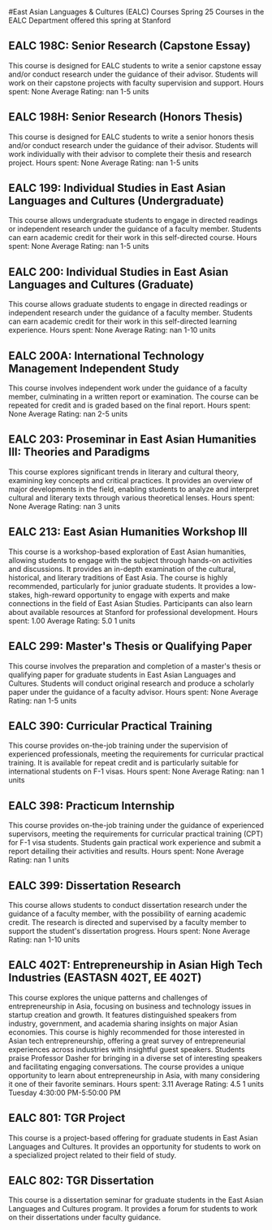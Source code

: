#East Asian Languages & Cultures (EALC) Courses Spring 25
Courses in the EALC Department offered this spring at Stanford
## EALC 198C: Senior Research (Capstone Essay)
This course is designed for EALC students to write a senior capstone essay and/or conduct research under the guidance of their advisor. Students will work on their capstone projects with faculty supervision and support.
Hours spent: None
Average Rating: nan
1-5 units
## EALC 198H: Senior Research (Honors Thesis)
This course is designed for EALC students to write a senior honors thesis and/or conduct research under the guidance of their advisor. Students will work individually with their advisor to complete their thesis and research project.
Hours spent: None
Average Rating: nan
1-5 units
## EALC 199: Individual Studies in East Asian Languages and Cultures (Undergraduate)
This course allows undergraduate students to engage in directed readings or independent research under the guidance of a faculty member. Students can earn academic credit for their work in this self-directed course.
Hours spent: None
Average Rating: nan
1-5 units
## EALC 200: Individual Studies in East Asian Languages and Cultures (Graduate)
This course allows graduate students to engage in directed readings or independent research under the guidance of a faculty member. Students can earn academic credit for their work in this self-directed learning experience.
Hours spent: None
Average Rating: nan
1-10 units
## EALC 200A: International Technology Management Independent Study
This course involves independent work under the guidance of a faculty member, culminating in a written report or examination. The course can be repeated for credit and is graded based on the final report.
Hours spent: None
Average Rating: nan
2-5 units
## EALC 203: Proseminar in East Asian Humanities III: Theories and Paradigms
This course explores significant trends in literary and cultural theory, examining key concepts and critical practices. It provides an overview of major developments in the field, enabling students to analyze and interpret cultural and literary texts through various theoretical lenses.
Hours spent: None
Average Rating: nan
3 units
## EALC 213: East Asian Humanities Workshop III
This course is a workshop-based exploration of East Asian humanities, allowing students to engage with the subject through hands-on activities and discussions. It provides an in-depth examination of the cultural, historical, and literary traditions of East Asia.
The course is highly recommended, particularly for junior graduate students. It provides a low-stakes, high-reward opportunity to engage with experts and make connections in the field of East Asian Studies. Participants can also learn about available resources at Stanford for professional development.
Hours spent: 1.00
Average Rating: 5.0
1 units
## EALC 299: Master's Thesis or Qualifying Paper
This course involves the preparation and completion of a master's thesis or qualifying paper for graduate students in East Asian Languages and Cultures. Students will conduct original research and produce a scholarly paper under the guidance of a faculty advisor.
Hours spent: None
Average Rating: nan
1-5 units
## EALC 390: Curricular Practical Training
This course provides on-the-job training under the supervision of experienced professionals, meeting the requirements for curricular practical training. It is available for repeat credit and is particularly suitable for international students on F-1 visas.
Hours spent: None
Average Rating: nan
1 units
## EALC 398: Practicum Internship
This course provides on-the-job training under the guidance of experienced supervisors, meeting the requirements for curricular practical training (CPT) for F-1 visa students. Students gain practical work experience and submit a report detailing their activities and results.
Hours spent: None
Average Rating: nan
1 units
## EALC 399: Dissertation Research
This course allows students to conduct dissertation research under the guidance of a faculty member, with the possibility of earning academic credit. The research is directed and supervised by a faculty member to support the student's dissertation progress.
Hours spent: None
Average Rating: nan
1-10 units
## EALC 402T: Entrepreneurship in Asian High Tech Industries (EASTASN 402T, EE 402T)
This course explores the unique patterns and challenges of entrepreneurship in Asia, focusing on business and technology issues in startup creation and growth. It features distinguished speakers from industry, government, and academia sharing insights on major Asian economies.
This course is highly recommended for those interested in Asian tech entrepreneurship, offering a great survey of entrepreneurial experiences across industries with insightful guest speakers. Students praise Professor Dasher for bringing in a diverse set of interesting speakers and facilitating engaging conversations. The course provides a unique opportunity to learn about entrepreneurship in Asia, with many considering it one of their favorite seminars.
Hours spent: 3.11
Average Rating: 4.5
1 units
Tuesday 4:30:00 PM-5:50:00 PM
## EALC 801: TGR Project
This course is a project-based offering for graduate students in East Asian Languages and Cultures. It provides an opportunity for students to work on a specialized project related to their field of study.
## EALC 802: TGR Dissertation
This course is a dissertation seminar for graduate students in the East Asian Languages and Cultures program. It provides a forum for students to work on their dissertations under faculty guidance.